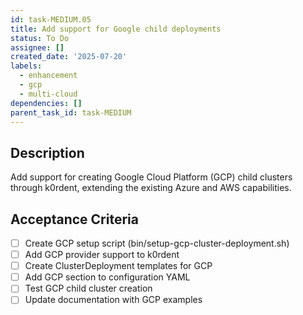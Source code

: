 ```yaml
---
id: task-MEDIUM.05
title: Add support for Google child deployments
status: To Do
assignee: []
created_date: '2025-07-20'
labels:
  - enhancement
  - gcp
  - multi-cloud
dependencies: []
parent_task_id: task-MEDIUM
---
```


## Description

Add support for creating Google Cloud Platform (GCP) child clusters through k0rdent, extending the existing Azure and AWS capabilities.

## Acceptance Criteria

- [ ] Create GCP setup script (bin/setup-gcp-cluster-deployment.sh)
- [ ] Add GCP provider support to k0rdent
- [ ] Create ClusterDeployment templates for GCP
- [ ] Add GCP section to configuration YAML
- [ ] Test GCP child cluster creation
- [ ] Update documentation with GCP examples
